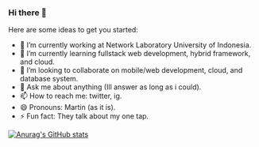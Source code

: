 ### Hi there 👋


Here are some ideas to get you started:

- 🔭 I’m currently working at Network Laboratory University of Indonesia.
- 🌱 I’m currently learning fullstack web development, hybrid framework, and cloud.
- 👯 I’m looking to collaborate on mobile/web development, cloud, and database system.
- 💬 Ask me about anything (Ill answer as long as i could).
- 📫 How to reach me: twitter, ig.
- 😄 Pronouns: Martin (as it is).
- ⚡ Fun fact: They talk about my one tap.

[![Anurag's GitHub stats](https://github-readme-stats.vercel.app/api?username=martinhizkia)](https://github.com/anuraghazra/github-readme-stats)

